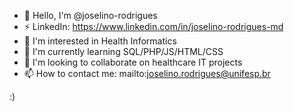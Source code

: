- 👋 Hello, I'm @joselino-rodrigues
- ⚡ LinkedIn: https://www.linkedin.com/in/joselino-rodrigues-md
- 👀 I'm interested in Health Informatics
- 🌱 I'm currently learning SQL/PHP/JS/HTML/CSS
- 💞️ I'm looking to collaborate on healthcare IT projects
- 📫 How to contact me: mailto:joselino.rodrigues@unifesp.br

:)

<!---
joselino-rodrigues/joselino-rodrigues is a ✨ special ✨ repository because its `README.md` (this file) appears on your GitHub profile.
You can click the Preview link to take a look at your changes.
--->
